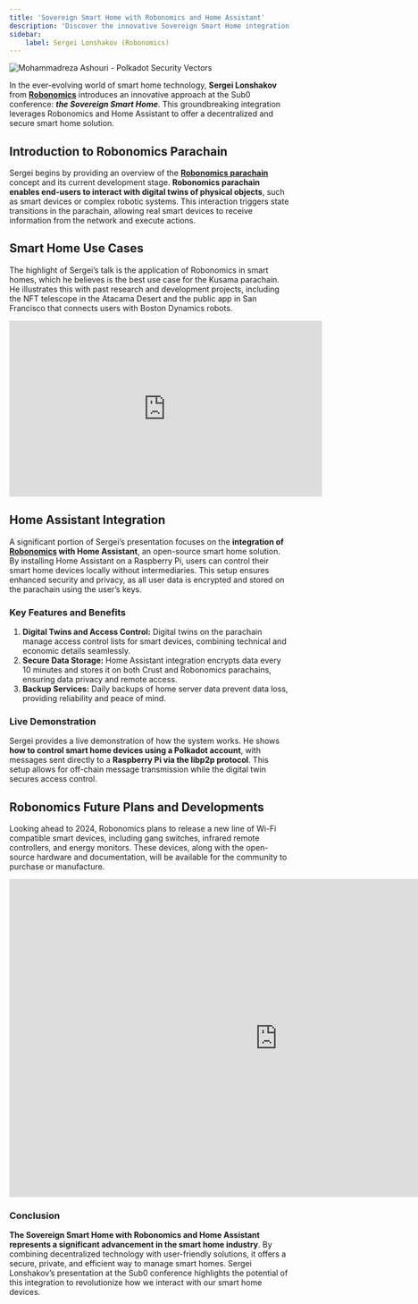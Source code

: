 ```yaml
---
title: 'Sovereign Smart Home with Robonomics and Home Assistant'
description: 'Discover the innovative Sovereign Smart Home integration by Robonomics and Home Assistant, presented by Sergei Lonshakov at the Sub0 conference.'
sidebar:
    label: Sergei Lonshakov (Robonomics)
---
```


![Mohammadreza Ashouri - Polkadot Security Vectors](/src/assets/sub0-2024/mohammadreza-sub0.webp)

In the ever-evolving world of smart home technology, **Sergei Lonshakov** from [**Robonomics**](https://dablock.com/dapps/robonomics/) introduces an innovative approach at the Sub0 conference: ***the Sovereign Smart Home***. This groundbreaking integration leverages Robonomics and Home Assistant to offer a decentralized and secure smart home solution.

Introduction to Robonomics Parachain
------------------------------------

Sergei begins by providing an overview of the [**Robonomics parachain**](https://dablock.com/dapps/robonomics/) concept and its current development stage. **Robonomics parachain enables end-users to interact with digital twins of physical objects**, such as smart devices or complex robotic systems. This interaction triggers state transitions in the parachain, allowing real smart devices to receive information from the network and execute actions.

Smart Home Use Cases
--------------------

The highlight of Sergei’s talk is the application of Robonomics in smart homes, which he believes is the best use case for the Kusama parachain. He illustrates this with past research and development projects, including the NFT telescope in the Atacama Desert and the public app in San Francisco that connects users with Boston Dynamics robots.

<iframe allowfullscreen="allowfullscreen" frameborder="0" height="315" src="https://www.youtube.com/embed/6Ys1xW2REIU?si=R8aLGH5enavbjWA8" title="YouTube video player" width="560"></iframe>

Home Assistant Integration
--------------------------

A significant portion of Sergei’s presentation focuses on the **integration of [Robonomics](https://dablock.com/dapps/robonomics/) with Home Assistant**, an open-source smart home solution. By installing Home Assistant on a Raspberry Pi, users can control their smart home devices locally without intermediaries. This setup ensures enhanced security and privacy, as all user data is encrypted and stored on the parachain using the user’s keys.

### Key Features and Benefits

1. **Digital Twins and Access Control:** Digital twins on the parachain manage access control lists for smart devices, combining technical and economic details seamlessly.
2. **Secure Data Storage:** Home Assistant integration encrypts data every 10 minutes and stores it on both Crust and Robonomics parachains, ensuring data privacy and remote access.
3. **Backup Services:** Daily backups of home server data prevent data loss, providing reliability and peace of mind.

### Live Demonstration

Sergei provides a live demonstration of how the system works. He shows **how to control smart home devices using a Polkadot account**, with messages sent directly to a **Raspberry Pi via the libp2p protocol**. This setup allows for off-chain message transmission while the digital twin secures access control.

Robonomics Future Plans and Developments
----------------------------------------

Looking ahead to 2024, Robonomics plans to release a new line of Wi-Fi compatible smart devices, including gang switches, infrared remote controllers, and energy monitors. These devices, along with the open-source hardware and documentation, will be available for the community to purchase or manufacture.

<iframe allowfullscreen="allowfullscreen" frameborder="0" height="569" src="https://docs.google.com/presentation/d/e/2PACX-1vSoQHgPlGjufFNe2Y0HM28zUWJPRXbZg4jmNmBN7QLPZPsl0Jm4VoiWiHkrVVSbC_IAfr70TnMtbIIf/embed?start=false&loop=false&delayms=60000" width="960"></iframe>

### Conclusion

**The Sovereign Smart Home with Robonomics and Home Assistant represents a significant advancement in the smart home industry**. By combining decentralized technology with user-friendly solutions, it offers a secure, private, and efficient way to manage smart homes. Sergei Lonshakov’s presentation at the Sub0 conference highlights the potential of this integration to revolutionize how we interact with our smart home devices.